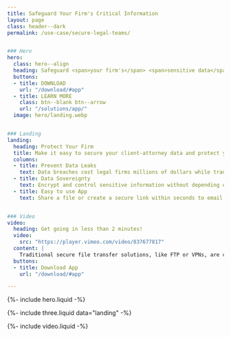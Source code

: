 ```yaml
---
title: Safeguard Your Firm's Critical Information
layout: page
class: header--dark
permalink: /use-case/secure-legal-teams/


### Hero
hero:
  class: hero--align
  heading: Safeguard <span>your firm's</span> <span>sensitive data</span>.
  buttons:
  - title: DOWNLOAD
    url: "/download/#app"
  - title: LEARN MORE
    class: btn--blank btn--arrow
    url: "/solutions/app/"
  image: hero/landing.webp


### Landing
landing:
  heading: Protect Your Firm
  title: Make it easy to secure your client-attorney data and protect yourself from costly data breaches.
  columns:
  - title: Prevent Data Leaks
    text: Data breaches cost legal firms millions of dollars while traditional FTP or VPN security measures make it challenging to work efficiently.   
  - title: Data Sovereignty
    text: Encrypt and control sensitive information without depending on services that expose your firm to third-party risks.
  - title: Easy to use App
    text: Share a file or create a secure link within seconds to email or text to clients – enhancing your client-attorney services and processes – without the need for costly IT administration. 


### Video
video:
  heading: Get going in less than 2 minutes!
  video:
    src: "https://player.vimeo.com/video/837677817"
  content: |
    Traditional secure file transfer solutions, like FTP or VPNs, are costly to setup and maintain. Modern cloud storage solutions don't have the level of security and privacy required for client-attorney privileges. If you need to share or receive sensitive files and data with your clients, Diode may be the perfect solution.
  buttons:
  - title: Download App
    url: "/download/#app"

---
```


{%- include hero.liquid -%}

{%- include three.liquid data="landing" -%}

{%- include video.liquid -%}
